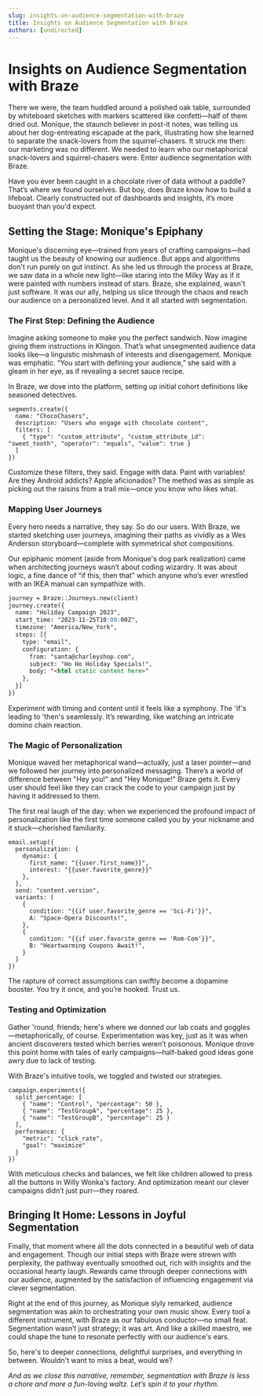 ```yaml
---
slug: insights-on-audience-segmentation-with-braze
title: Insights on Audience Segmentation with Braze
authors: [undirected]
---
```



# Insights on Audience Segmentation with Braze

There we were, the team huddled around a polished oak table, surrounded by whiteboard sketches with markers scattered like confetti—half of them dried out. Monique, the staunch believer in post-it notes, was telling us about her dog-entreating escapade at the park, illustrating how she learned to separate the snack-lovers from the squirrel-chasers. It struck me then: our marketing was no different. We needed to learn who our metaphorical snack-lovers and squirrel-chasers were. Enter audience segmentation with Braze.

Have you ever been caught in a chocolate river of data without a paddle? That’s where we found ourselves. But boy, does Braze know how to build a lifeboat. Clearly constructed out of dashboards and insights, it’s more buoyant than you'd expect.

## Setting the Stage: Monique's Epiphany

Monique's discerning eye—trained from years of crafting campaigns—had taught us the beauty of knowing our audience. But apps and algorithms don't run purely on gut instinct. As she led us through the process at Braze, we saw data in a whole new light—like staring into the Milky Way as if it were painted with numbers instead of stars. Braze, she explained, wasn't just software. It was our ally, helping us slice through the chaos and reach our audience on a personalized level. And it all started with segmentation. 

### The First Step: Defining the Audience

Imagine asking someone to make you the perfect sandwich. Now imagine giving them instructions in Klingon. That’s what unsegmented audience data looks like—a linguistic mishmash of interests and disengagement. Monique was emphatic. “You start with defining your audience,” she said with a gleam in her eye, as if revealing a secret sauce recipe.

In Braze, we dove into the platform, setting up initial cohort definitions like seasoned detectives. 

````
segments.create({
  name: "ChocoChasers",
  description: "Users who engage with chocolate content",
  filters: [
    { "type": "custom_attribute", "custom_attribute_id": "sweet_tooth", "operator": "equals", "value": true }
  ]
})
````

Customize these filters, they said. Engage with data. Paint with variables! Are they Android addicts? Apple aficionados? The method was as simple as picking out the raisins from a trail mix—once you know who likes what.

### Mapping User Journeys

Every hero needs a narrative, they say. So do our users. With Braze, we started sketching user journeys, imagining their paths as vividly as a Wes Anderson storyboard—complete with symmetrical shot compositions.

Our epiphanic moment (aside from Monique's dog park realization) came when architecting journeys wasn’t about coding wizardry. It was about logic, a fine dance of “if this, then that” which anyone who’s ever wrestled with an IKEA manual can sympathize with.

```markdown
journey = Braze::Journeys.new(client)
journey.create({
  name: "Holiday Campaign 2023",
  start_time: "2023-11-25T10:00:00Z",
  timezone: "America/New_York",
  steps: [{
    type: "email",
    configuration: {
      from: "santa@charleyshop.com",
      subject: "Ho Ho Holiday Specials!",
      body: "<html static content here>"
    },
  }]
})
```

Experiment with timing and content until it feels like a symphony. The 'if's leading to 'then's seamlessly. It’s rewarding, like watching an intricate domino chain reaction.

### The Magic of Personalization

Monique waved her metaphorical wand—actually, just a laser pointer—and we followed her journey into personalized messaging. There’s a world of difference between "Hey you!" and "Hey Monique!" Braze gets it. Every user should feel like they can crack the code to your campaign just by having it addressed to them.

The first real laugh of the day: when we experienced the profound impact of personalization like the first time someone called you by your nickname and it stuck—cherished familiarity.

````
email.setup({
  personalization: {
    dynamic: {
      first_name: "{{user.first_name}}",
      interest: "{{user.favorite_genre}}"
    },
  },
  send: "content.version",
  variants: [
    {
      condition: "{{if user.favorite_genre == 'Sci-Fi'}}", 
      A: "Space-Opera Discounts!",
    },
    {
      condition: "{{if user.favorite_genre == 'Rom-Com'}}", 
      B: "Heartwarming Coupons Await!",
    }
  ]
})
````

The rapture of correct assumptions can swiftly become a dopamine booster. You try it once, and you’re hooked. Trust us.

### Testing and Optimization

Gather 'round, friends; here's where we donned our lab coats and goggles—metaphorically, of course. Experimentation was key, just as it was when ancient discoverers tested which berries weren’t poisonous. Monique drove this point home with tales of early campaigns—half-baked good ideas gone awry due to lack of testing.

With Braze's intuitive tools, we toggled and twisted our strategies.

````
campaign.experiments({
  split_percentage: [
    { "name": "Control", "percentage": 50 },
    { "name": "TestGroupA", "percentage": 25 },
    { "name": "TestGroupB", "percentage": 25 }
  ],
  performance: {
    "metric": "click_rate",
    "goal": "maximize"
  }
})
````

With meticulous checks and balances, we felt like children allowed to press all the buttons in Willy Wonka's factory. And optimization meant our clever campaigns didn’t just purr—they roared.

## Bringing It Home: Lessons in Joyful Segmentation

Finally, that moment where all the dots connected in a beautiful web of data and engagement. Though our initial steps with Braze were strewn with perplexity, the pathway eventually smoothed out, rich with insights and the occasional hearty laugh. Rewards came through deeper connections with our audience, augmented by the satisfaction of influencing engagement via clever segmentation.

Right at the end of this journey, as Monique slyly remarked, audience segmentation was akin to orchestrating your own music show. Every tool a different instrument, with Braze as our fabulous conductor—no small feat. Segmentation wasn’t just strategy; it was art. And like a skilled maestro, we could shape the tune to resonate perfectly with our audience's ears. 

So, here's to deeper connections, delightful surprises, and everything in between. Wouldn't want to miss a beat, would we?

_And as we close this narrative, remember, segmentation with Braze is less a chore and more a fun-loving waltz. Let’s spin it to your rhythm._